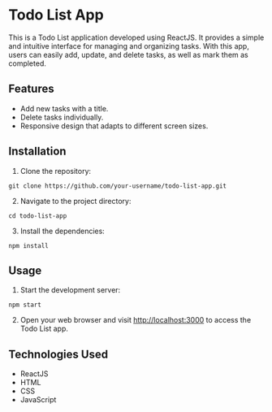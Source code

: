  <h1>Todo List App</h1>
 <p>This is a Todo List application developed using ReactJS. It provides a simple and intuitive interface for managing and organizing tasks. With this app, users can easily add, update, and delete tasks, as well as mark them as completed.</p>

  <h2>Features</h2>
  <ul>
    <li>Add new tasks with a title.</li> 
    <li>Delete tasks individually.</li> 
    <li>Responsive design that adapts to different screen sizes.</li>
  </ul>

  <h2>Installation</h2>
  <ol>
    <li>Clone the repository:</li>
  </ol>
  <pre><code>git clone https://github.com/your-username/todo-list-app.git</code></pre>
  <ol start="2">
    <li>Navigate to the project directory:</li>
  </ol>
  <pre><code>cd todo-list-app</code></pre>
  <ol start="3">
    <li>Install the dependencies:</li>
  </ol>
  <pre><code>npm install</code></pre>

  <h2>Usage</h2>
  <ol>
    <li>Start the development server:</li>
  </ol>
  <pre><code>npm start</code></pre>
  <ol start="2">
    <li>Open your web browser and visit <a href="http://localhost:3000">http://localhost:3000</a> to access the Todo List app.</li>
  </ol>

   

  <h2>Technologies Used</h2>
  <ul>
    <li>ReactJS</li>
    <li>HTML</li>
    <li>CSS</li>
    <li>JavaScript</li>
  </ul>

  

 

   
